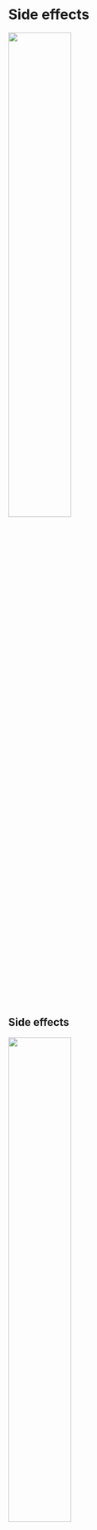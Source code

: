 # Side effects

<!-- source: https://www.thewellproject.org/hiv-information/side-effects -->
<img src="media/sideeffects.jpg" style="border:none;box-shadow:none;width:50%">



## Side effects

<!-- source: https://practicalli.github.io/clojure/thinking-functionally/side-effects.html -->
<img src="media/functional-programmig-side-effects.png" style="border:none;box-shadow:none;width:50%">

Notes:

In computer science, a function or expression is said to have a side effect
if it modifies some state outside its scope or has an observable interaction
with its calling functions or the outside world besides returning a value.



### Examples of side effects

If a function modifies anything outside<br>
of its local scope, it has side effects:

* modify the DOM
* console.log
* server calls



### Why side effects are bad

* Changes caused by side effects are<br>
  not always visible from the outside
* Code with side effects is harder to<br>
  debug especially with concurrency
* Side effects can complicate testing

Notes:

There will always be side effects. Whenever we download data from a server,
that's a side effect. User I/O are side effects. It gets really interesting
when concurrency is involved. And that's pretty much standard in a web
environment.

Our data is delivered by a web server and that takes some time until the data
arrives in our app. During that time the app should be useable and not blocked.



### Example

```javascript
function storeUserData(state, userData) {
  localStorage.set('userData', userData);
}

// ⚠ not a pure function ⚠
function userDataReducer(state, action) {
  const userData = await fetch(action.url);
  return storeUserData(state, userData);
}
```

Notes:

We have data we want to fetch asynchronously and we want to process that
data as soon as it arrives. Up until recently the standard implementation
involves callbacks. Nowadays we use Promises (with callbacks) or async/await.

Problems:

* We have to mock `fetch`. This gets complicated as soon as there
  is more than one `fetch()` call.
* We have to be careful to make our test asynchronous. Otherwise we get
  a test that runs green even if it fails.



### Example: Test

```javascript
global.fetch = require('jest-fetch-mock');
global.localStorage = …;

it('fetches and processes user data', async () => {
  fetch.mockResponse('…');

  const response = await userDataReducer();

  expect(global.localStorage.get('userData')).toBe(…);
});
```

Notes:

* We have to replace fetch with a mocking library
* The test has to be async or needs a callback
* We have to mock fetch
* we have to mock the local storage



### Let someone else handle this

```javascript
function handleUserDataRequest(state, action) {
  returnButNotReally fetch(action.url);
  // suspend execution and let caller wait for promise
  let userData = // get the data from somewhere (caller?)
  storeUserData(state, userData);
}
```



### Solution: Generators

<pre><code class="javascript" data-noescape><mark>function*</mark> handleUserDataRequest(state, action) {
  const userData = <mark>yield</mark> fetch(action.url);
  storeUserData(state, userData);
}

let handler = handleUserDataRequest(state, {url: 'http://example.com'});
let {value} = handler.next();
value.then(data => handler.next(data));</code></pre>

Notes:

Generators can suspend their execution and return control
to the caller. The value given to `yield` is return to the
caller. The parameter given to `next()` is return by the
`yield` statement.



### Effects: Tell me what to do

```javascript
function* handleUserDataRequest(state, action) {
  try {
    let userData = yield {
      action: "call",
      operation: fetch,
      parameters: [action.url]
    };

    yield {
      action: "call",
      operation: storeUserData,
      parameters: [state, userData]
    };
  } catch (e) {
    …
  }
}
```

Notes:

Instead of calling fetch ourselves, we outsource this to our caller as well.
This is fairly easy to test now.

Saga comes with helper functions that can create these objects. They can do much
more than just "call" operations: They can also dispatch actions to the redux store
and can help model asynchronous workflows declaratively.



### Effects: Testing

```javascript
it('yields a fetch first', () => {
  let generator = handleUserDataRequest(state, {url});

  let fetchUserData = generator.next();

  expect(fetchUserData.value).toEqual({
    action: "call",
    operation: fetch,
    parameters: [url]
  });
});
```



# Saga



### Example: Fetch and store data

```javascript
import {call} from 'redux-saga';

function* handleUserDataRequest(state, action) {
  try {
    let userData = yield call(fetch, [action.url]);
    return call(storeUserData, [state, userData]);
  } catch (e) {
    …
  }
}
```



### Example: Fetch and store data

```javascript
import {call} from 'redux-saga';

it('yields a fetch first', () => {
  let generator = handleUserDataRequest(state, {url});

  let fetchUserData = generator.next();

  expect(fetchUserData.value).toEqual(call(fetch, [url]));
});
```



## Connect to redux



### Define middleware

```javascript
import { createStore, applyMiddleware } from 'redux'
import createSagaMiddleware from 'redux-saga'

import saga from './lib/state/saga';
import { reducer } from './lib/state/state';

const sagaMiddleware = createSagaMiddleware();
const store = createStore(reducer, applyMiddleware(sagaMiddleware));
sagaMiddleware.run(saga);
```

Notes:

We define a middleware that intercepts redux actions and routes them to our sagas

We first create the saga middleware, pass it to the createStore call and then
pass our saga to the middleware.



### Grab actions

`takeEvery`, `takeLatest`, `throttle`

These functions connect the sagas to the redux store: They define what redux
actions the saga should react to and how.

Notes:

* takeEvery: Process every message
* takeLatest: Only process the latest message
* throttle: consider multiple messages but throttle the input



### Effects

* `put`: Dispatch redux actions
* `call` & `apply`: Call a function
* `select`: Extract information from the current state
* `fork`: Call a function but don't suspend the saga
* `join`: Join saga with a forked call
* `cancel`: Cancel a fork
* `spawn`: Like fork but without the possibility to join

<https://redux-saga.js.org/docs/api/>



### Example: saga to fetch user data

```javascript
import {call, put, takeLatest} from 'redux-saga';

function* userDataSaga() {
  yield takeLatest(USER_DATA_REQUESTED, handleUserDataRequest);
}

function* handleUserDataRequest() {
  try {
    const url = '/api/v1/users/';
    const users = yield call(() => fetch(url));
    yield put({type: USER_FETCH_SUCCEEDED, users: users.data});
  } catch (e) {
    yield put({type: USER_FETCH_FAILED, message: e.message});
  }
}
```



### Example: saga to store favorites

```javascript
import { select, takeLatest } from 'redux-saga/effects';

import { SET_FAVORITE, UNSET_FAVORITE } from '../state';
import { storeFavorites } from '../../localStorage';

export function* watchFavorites() {
  yield takeLatest([SET_FAVORITE, UNSET_FAVORITE], handleFavoriteChange);
}

function* handleFavoriteChange() {
  const favorites = yield select(state => state.favorites);
  storeFavorites(favorites);
}
```



## ASSIGNMENT TIME!!!

![](media/dance.webp)
